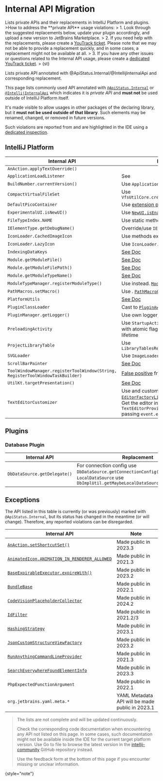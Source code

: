 <!-- Copyright 2000-2025 JetBrains s.r.o. and other contributors. Use of this source code is governed by the Apache 2.0 license that can be found in the LICENSE file. -->

# Internal API Migration

<web-summary>
Lists private APIs and their replacements in IntelliJ Platform and plugins.
</web-summary>

<snippet id="tldr">
>How to address the **private API** usage violations:
> 1. Look through the suggested replacements below, update your plugin accordingly, and upload a new version to JetBrains Marketplace.
> 2. If you need help with the replacements, please create a <a href="https://youtrack.jetbrains.com/newIssue?project=MP&c=visible+to+jetbrains-team&c=add+Board+MP+Board+%28by+User+Story%29+No+sprint+mp&c=add+Board+MP+Board+%28by+tasks%29+No+sprint+mp&c=add+Board+MP+Board+%28by+subsystem%29+No+sprint+mp&c=add+Board+MP+Board+%28by+Assignee%29+No+sprint+mp&c=add+Board+MP+Board+-Subsystem+%26+estimates+No+sprint+mp&c=add+Board+MP+Board+%28by+estimates%29+No+sprint+mp&c=add+Board+MP+Board+%28by+Q+and+state+and+direction&c=add+Board+MP+Board+%28by+directions%29&c=add+Board+MP+Board+%28by+Q+and+state+and+goals%29&c=add+Board+MP+Board+%28by+subsystem%29&c=Subsystem+Plugin+Verifier&c=Assignee+robert.novotny">YouTrack ticket</a>. Please note that we may not be able to provide a replacement quickly, and in some cases, a replacement might not be available at all.
> 3. If you have any other issues or questions related to the Internal API usage, please create a <a href="https://youtrack.jetbrains.com/newIssue?project=MP&c=visible%20to%20jetbrains-team&c=add%20Board%20MP%20Board%20%28by%20User%20Story%29%20No%20sprint%20mp&c=add%20Board%20MP%20Board%20%28by%20tasks%29%20No%20sprint%20mp&c=add%20Board%20MP%20Board%20%28by%20subsystem%29%20No%20sprint%20mp&c=add%20Board%20MP%20Board%20%28by%20Assignee%29%20No%20sprint%20mp&c=add%20Board%20MP%20Board%20-Subsystem%20%26%20estimates%20No%20sprint%20mp&c=add%20Board%20MP%20Board%20%28by%20estimates%29%20No%20sprint%20mp&c=add%20Board%20MP%20Board%20%28by%20Q%20and%20state%20and%20direction&c=add%20Board%20MP%20Board%20%28by%20directions%29&c=add%20Board%20MP%20Board%20%28by%20Q%20and%20state%20and%20goals%29&c=add%20Board%20MP%20Board%20%28by%20subsystem%29&c=Subsystem%20Plugin%20Verifier&c=Assignee%20robert.novotny&draftId=25-7015258">dedicated YouTrack ticket</a>.
>
{st}
</snippet>


<link-summary>Lists private API annotated with @ApiStatus.Internal/@IntellijInternalApi and corresponding replacement.</link-summary>

This page lists commonly used API annotated with [`@ApiStatus.Internal`](%gh-java-annotations%/common/src/main/java/org/jetbrains/annotations/ApiStatus.java)
or [`@IntellijInternalApi`](%gh-ic%/platform/util/src/com/intellij/openapi/util/IntellijInternalApi.kt)
which indicates it is _private API_ and **must not** be used outside of IntelliJ Platform itself.

It's made visible to allow usages in other packages of the declaring library, but it **must not be used outside of that library**. Such elements may be renamed, changed, or removed in future versions.


Such violations are reported from [](verifying_plugin_compatibility.md#plugin-verifier) and are highlighted in the IDE using a [dedicated inspection](verifying_plugin_compatibility.md#ide-support).


## IntelliJ Platform

| Internal API                                                                  | Replacement                                                                                                                                                                                                                                                                                                                                                                                |
|-------------------------------------------------------------------------------|--------------------------------------------------------------------------------------------------------------------------------------------------------------------------------------------------------------------------------------------------------------------------------------------------------------------------------------------------------------------------------------------|
| `AnAction.applyTextOverride()`                                                | [](plugin_configuration_file.md#idea-plugin__actions__action__override-text)                                                                                                                                                                                                                                                                                                               |
| `ApplicationLoadListener`                                                     | See [](plugin_components.md#application-startup)                                                                                                                                                                                                                                                                                                                                           |
| `BuildNumber.currentVersion()`                                                | Use `ApplicationInfo.getBuild()`                                                                                                                                                                                                                                                                                                                                                           |
| `CompactVirtualFileSet`                                                       | Use `VfsUtilCore.createCompactVirtualFileSet()`                                                                                                                                                                                                                                                                                                                                            |
| `DefaultPicoContainer`                                                        | Use [extension points](plugin_extensions.md) and [services](plugin_services.md)                                                                                                                                                                                                                                                                                                            |
| `ExperimentalUI.isNewUI()`                                                    | Use [`NewUI.isEnabled()`](%gh-ic%/platform/platform-api/src/com/intellij/ui/NewUI.java)                                                                                                                                                                                                                                                                                                    |
| `FileTypeIndex.NAME`                                                          | Use static methods in `FileTypeIndex` directly                                                                                                                                                                                                                                                                                                                                             |
| `IElementType.getDebugName()`                                                 | Override/use `IElementType.toString()`                                                                                                                                                                                                                                                                                                                                                     |
| `IconLoader.CachedImageIcon`                                                  | Use methods exposed in `IconLoader`                                                                                                                                                                                                                                                                                                                                                        |
| `IconLoader.LazyIcon`                                                         | Use `IconLoader.createLazy()`                                                                                                                                                                                                                                                                                                                                                              |
| `IndexingDataKeys`                                                            | [See Doc](%gh-ic%/platform/core-impl/src/com/intellij/util/indexing/IndexingDataKeys.java)                                                                                                                                                                                                                                                                                                 |
| `Module.getModuleFile()`                                                      | [See Doc](%gh-ic%/platform/core-api/src/com/intellij/openapi/module/Module.java)                                                                                                                                                                                                                                                                                                           |
| `Module.getModuleFilePath()`                                                  | [See Doc](%gh-ic%/platform/core-api/src/com/intellij/openapi/module/Module.java)                                                                                                                                                                                                                                                                                                           |
| `Module.getModuleTypeName()`                                                  | [See Doc](%gh-ic%/platform/core-api/src/com/intellij/openapi/module/Module.java)                                                                                                                                                                                                                                                                                                           |
| `ModuleTypeManager.registerModuleType()`                                      | Use <include from="snippets.topic" element-id="ep"><var name="ep" value="com.intellij.moduleType"/></include> instead. [`ModuleType`](%gh-ic%/platform/lang-core/src/com/intellij/openapi/module/ModuleType.java)                                                                                                                                                                          |
| `PathMacros.setMacro()`                                                       | Use <include from="snippets.topic" element-id="ep"><var name="ep" value="com.intellij.pathMacroContributor"/></include>. [`PathMacroContributor`](%gh-ic%/platform/core-api/src/com/intellij/openapi/application/PathMacroContributor.java)                                                                                                                                                |
| `PlatformUtils`                                                               | [See Doc](%gh-ic%/platform/core-api/src/com/intellij/util/PlatformUtils.java)                                                                                                                                                                                                                                                                                                              |
| `PluginClassLoader`                                                           | Cast to [`PluginAwareClassLoader`](%gh-ic%/platform/extensions/src/com/intellij/ide/plugins/cl/PluginAwareClassLoader.java)                                                                                                                                                                                                                                                                |
| `PluginManager.getLogger()`                                                   | Use own logger, see [](ide_infrastructure.md#logging)                                                                                                                                                                                                                                                                                                                                      |
| `PreloadingActivity`                                                          | Use `StartupActivity.Background` ([docs](plugin_components.md#project-open)) with atomic flag to run only once during IDE lifetime                                                                                                                                                                                                                                                         |
| `ProjectLibraryTable`                                                         | Use `LibraryTablesRegistrar.getLibraryTable()`                                                                                                                                                                                                                                                                                                                                             |
| `SVGLoader`                                                                   | Use `ImageLoader.loadFromResource()`                                                                                                                                                                                                                                                                                                                                                       |
| `ScrollBarPainter`                                                            | [See Doc](%gh-ic%/platform/platform-api/src/com/intellij/ui/components/ScrollBarPainter.java)                                                                                                                                                                                                                                                                                              |
| `ToolWindowManager.registerToolWindow(String, RegisterToolWindowTaskBuilder)` | [False positive](https://youtrack.jetbrains.com/issue/MP-6705) from [Plugin Verifier](verifying_plugin_compatibility.md)                                                                                                                                                                                                                                                                   |
| `UtilKt.targetPresentation()`                                                 | [See Doc](%gh-ic%/platform/lang-impl/src/com/intellij/codeInsight/navigation/util.kt)                                                                                                                                                                                                                                                                                                      |
| `TextEditorCustomizer`                                                        | Use <include from="snippets.topic" element-id="ep"><var name="ep" value="com.intellij.editorFactoryListener"/></include> and customize editor in [`EditorFactoryListener.editorCreated()`](%gh-ic%/platform/editor-ui-api/src/com/intellij/openapi/editor/event/EditorFactoryListener.java).<br/>Get the editor instance with `TextEditorProvider.getTextEditor()` passing `event.editor`. |

## Plugins

### Database Plugin

| Internal API                 | Replacement                                                                                                                                   |
|------------------------------|-----------------------------------------------------------------------------------------------------------------------------------------------|
| `DbDataSource.getDelegate()` | For connection config use `DbDataSource.getConnectionConfig()`, for `LocalDataSource` use `DbImplUtil.getMaybeLocalDataSource(DasDataSource)` |

## Exceptions

The API listed in this table is currently (or was previously) marked with `@ApiStatus.Internal`, but its status has changed in the meantime (or will change).
Therefore, any reported violations can be disregarded.

| Internal API                                                                                                                                         | Note                                            |
|------------------------------------------------------------------------------------------------------------------------------------------------------|-------------------------------------------------|
| [`AnAction.setShortcutSet()`](%gh-ic%/platform/editor-ui-api/src/com/intellij/openapi/actionSystem/AnAction.java)                                    | Made public in 2023.3                           |
| [`AnimatedIcon.ANIMATION_IN_RENDERER_ALLOWED`](%gh-ic%/platform/ide-core/src/com/intellij/ui/AnimatedIcon.java)                                      | Made public in 2021.3                           |
| [`BaseExpirableExecutor.expireWith()`](%gh-ic%/platform/core-api/src/com/intellij/openapi/application/BaseExpirableExecutor.java)                    | Made public in 2023.2                           |
| [`BundleBase`](%gh-ic%/platform/util/src/com/intellij/BundleBase.kt)                                                                                 | Made public in 2022.1                           |
| [`CodeVisionPlaceholderCollector`](%gh-ic%/platform/lang-impl/src/com/intellij/codeInsight/codeVision/CodeVisionPlaceholderCollector.kt)             | Made public in 2024.2                           |
| [`IdFilter`](%gh-ic%/platform/indexing-api/src/com/intellij/util/indexing/IdFilter.java)                                                             | Made public in 2021.2/3                         |
| [`HashingStrategy`](%gh-ic%/platform/util/base/src/com/intellij/util/containers/HashingStrategy.java)                                                | Made public in 2023.1                           |
| [`JsonCustomStructureViewFactory`](%gh-ic%/json/backend/src/com/intellij/json/structureView/JsonCustomStructureViewFactory.java)                     | Made public in 2023.2                           |
| [`RunAnythingCommandLineProvider`](%gh-ic%/platform/lang-impl/src/com/intellij/ide/actions/runAnything/activity/RunAnythingCommandLineProvider.kt)   | Made public in 2021.3                           |
| [`SearchEverywhereFoundElementInfo`](%gh-ic%/platform/lang-impl/src/com/intellij/ide/actions/searcheverywhere/SearchEverywhereFoundElementInfo.java) | Made public in 2023.3                           |
| `PhpExpectedFunctionArgument`                                                                                                                        | Made public in 2022.1                           |
| `org.jetbrains.yaml.meta.*`                                                                                                                          | YAML Metadata API will be made public in 2023.1 |

<snippet id="notComplete">

> The lists are not complete and will be updated continuously.
>
> Check the corresponding code documentation when encountering any API not listed on this page.
> In some cases, such documentation might not be available inside the IDE for the current target platform version.
> Use <control>Go to file</control> to browse the latest version in the [intellij-community](%gh-ic-master%/) GitHub repository instead.
>
> Use the feedback form at the bottom of this page if you encounter missing or unclear information.
>
{style="note"}

</snippet>
